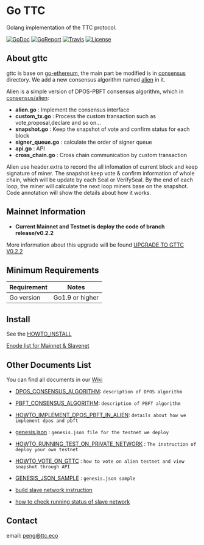 # Go TTC

Golang implementation of the TTC protocol.

[![GoDoc](https://img.shields.io/badge/godoc-reference-blue.svg)](https://godoc.org/github.com/TTCECO/gttc)
[![GoReport](https://goreportcard.com/badge/github.com/TTCECO/gttc)](https://goreportcard.com/report/github.com/TTCECO/gttc)
[![Travis](https://travis-ci.org/TTCECO/gttc.svg?branch=master)](https://travis-ci.org/TTCECO/gttc)
[![License](https://img.shields.io/badge/license-GPL%20v3-blue.svg)](LICENSE)
## About gttc

gttc is base on [go-ethereum](https://github.com/ethereum/go-ethereum), the main part be modified is in [consensus](consensus/) directory. We add a new consensus algorithm named [alien](consensus/poc/) in it.

Alien is a simple version of DPOS-PBFT consensus algorithm, which in [consensus/alien](consensus/poc/):

* **alien.go**          : Implement the consensus interface
* **custom_tx.go**      : Process the custom transaction such as vote,proposal,declare and so on...
* **snapshot.go**       : Keep the snapshot of vote and confirm status for each block
* **signer_queue.go**   : calculate the order of signer queue
* **api.go**            : API
* **cross_chain.go**    : Cross chain communication by custom transaction

Alien use header.extra to record the all infomation of current block and keep signature of miner. The snapshot keep vote & confirm information of whole chain, which will be update by each Seal or VerifySeal. By the end of each loop, the miner will calculate the next loop miners base on the snapshot. Code annotation will show the details about how it works.

## Mainnet Information
* **Current Mainnet and Testnet is deploy the code of branch release/v0.2.2**

More information about this upgrade will be found [UPGRADE TO GTTC V0.2.2](https://github.com/TTCECO/gttc/wiki/UPGRADE-TO-GTTC-V0.2.2)

## Minimum Requirements

Requirement|Notes
---|---
Go version | Go1.9 or higher

## Install

See the [HOWTO_INSTALL](https://github.com/TTCECO/gttc/wiki/Building-GTTC)

[Enode list for Mainnet & Slavenet](https://github.com/TTCECO/gttc/wiki/Public-Enode-address)

## Other Documents List

You can find all documents in our [Wiki](https://github.com/TTCECO/gttc/wiki/)

* [DPOS_CONSENSUS_ALGORITHM](https://github.com/TTCECO/gttc/wiki/DPOS_CONSENSUS_ALGORITHM): `description of DPOS algorithm`
* [PBFT_CONSENSUS_ALGORITHM](https://github.com/TTCECO/gttc/wiki/PBFT_CONSENSUS_ALGORITHM): `description of PBFT algorithm`
* [HOWTO_IMPLEMENT_DPOS_PBFT_IN_ALIEN](https://github.com/TTCECO/gttc/wiki/HOWTO_IMPLEMENT_DPOS_PBFT_IN_ALIEN): `details about how we implement dpos and pbft`
* [genesis.json](https://github.com/TTCECO/gttc/wiki/genesis.json)  : `genesis.json file for the testnet we deploy`
* [HOWTO_RUNNING_TEST_ON_PRIVATE_NETWORK](https://github.com/TTCECO/gttc/wiki/HOWTO_RUNNING_TEST_ON_PRIVATE_NETWORK) : `The instruction of deploy your own testnet`
* [HOWTO_VOTE_ON_GTTC](https://github.com/TTCECO/gttc/wiki//HOWTO_VOTE_ON_GTTC)  : `how to vote on alien testnet and view snapshot through API`
* [GENESIS_JSON_SAMPLE](https://github.com/TTCECO/gttc/wiki/GENESIS_JSON_SAMPLE) : `genesis.json sample`

* [build slave network instruction](https://github.com/TTCECO/gttc/wiki/build-slave-network-instruction)
* [how to check running status of slave network](https://github.com/TTCECO/gttc/wiki/how-to-check-running-status-of-slave-network)

## Contact

email: peng@ttc.eco
